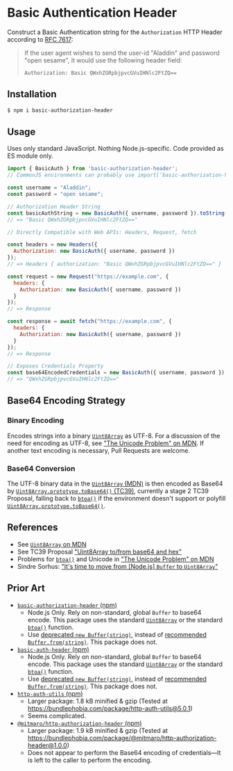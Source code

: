 # Basic Authentication Header
Construct a Basic Authentication string for the `Authorization` HTTP Header according to [RFC 7617][7]:

>If the user agent wishes to send the user-id "Aladdin" and password "open sesame", it would use the following header field:
>```
>Authorization: Basic QWxhZGRpbjpvcGVuIHNlc2FtZQ==
>```

## Installation
```bash
$ npm i basic-authorization-header
```

## Usage
Uses only standard JavaScript. Nothing Node.js-specific. Code provided as ES module only.
```js
import { BasicAuth } from 'basic-authorization-header';
// CommonJS environments can probably use import('basic-authorization-header')

const username = "Aladdin";
const password = "open sesame";

// Authorization Header String
const basicAuthString = new BasicAuth({ username, password }).toString(); 
// => "Basic QWxhZGRpbjpvcGVuIHNlc2FtZQ=="

// Directly Compatible with Web APIs: Headers, Request, fetch

const headers = new Headers({
  Authorization: new BasicAuth({ username, password })
});
// => Headers { authorization: "Basic QWxhZGRpbjpvcGVuIHNlc2FtZQ==" }

const request = new Request("https://example.com", {
  headers: {
    Authorization: new BasicAuth({ username, password })
  }
});
// => Response

const response = await fetch("https://example.com", {
  headers: {
    Authorization: new BasicAuth({ username, password })
  }
});
// => Response

// Exposes Credentials Property
const base64EncodedCredentials = new BasicAuth({ username, password }).credentials;
// => "QWxhZGRpbjpvcGVuIHNlc2FtZQ=="
```

## Base64 Encoding Strategy

### Binary Encoding
Encodes strings into a binary [`Uint8Array`][1] as UTF-8. For a discussion of the need for encoding as UTF-8, see ["The Unicode Problem" on MDN][4]. If another text encoding is necessary, Pull Requests are welcome.

### Base64 Conversion
The UTF-8 binary data in the [`Uint8Array` (MDN)][1] is then encoded as Base64 by [`Uint8Array.prototype.toBase64()` (TC39)][2], currently a stage 2 TC39 Proposal, falling back to [`btoa()`][3] if the environment doesn't support or polyfill [`Uint8Array.prototype.toBase64()`][2].

## References
- See [`Uint8Array` on MDN][1]
- See TC39 Proposal ["Uint8Array to/from base64 and hex"][2]
- Problems for [`btoa()`][3] and Unicode in ["The Unicode Problem" on MDN][4]
- Sindre Sorhus: ["It's time to move from [Node.js] `Buffer` to `Uint8Array`"](https://sindresorhus.com/blog/goodbye-nodejs-buffer)

## Prior Art
- [`basic-authorization-header` (npm)](https://www.npmjs.com/package/basic-authorization-header) 
  - Node.js Only. Rely on non-standard, global `Buffer` to base64 encode. This package uses the standard [`Uint8Array`][1] or the standard [`btoa()`][3] function.
  - Use [deprecated `new Buffer(string)`][5], instead of [recommended `Buffer.from(string)`][6]. This package does not.
- [`basic-auth-header` (npm)](https://www.npmjs.com/package/basic-auth-header)
  - Node.js Only. Rely on non-standard, global `Buffer` to base64 encode. This package uses the standard [`Uint8Array`][1] or the standard [`btoa()`][3] function.
  - Use [deprecated `new Buffer(string)`][5], instead of [recommended `Buffer.from(string)`][6]. This package does not.
- [`http-auth-utils` (npm)](https://www.npmjs.com/package/http-auth-utils)
  - Larger package: 1.8 kB minified & gzip (Tested at https://bundlephobia.com/package/http-auth-utils@5.0.1)
  - Seems complicated.
- [`@mitmaro/http-authorization-header` (npm)](https://www.npmjs.com/package/@mitmaro/http-authorization-header)
  - Larger package: 1.9 kB minified & gzip (Tested at https://bundlephobia.com/package/@mitmaro/http-authorization-header@1.0.0)
  - Does not appear to perform the Base64 encoding of credentials—It is left to the caller to perform the encoding.
    


[1]: https://developer.mozilla.org/en-US/docs/Web/JavaScript/Reference/Global_Objects/Uint8Array
[2]: https://github.com/tc39/proposal-arraybuffer-base64
[3]: https://developer.mozilla.org/en-US/docs/Web/API/btoa
[4]: https://developer.mozilla.org/en-US/docs/Glossary/Base64#the_unicode_problem
[5]: https://nodejs.org/api/buffer.html#new-bufferstring-encoding
[6]: https://nodejs.org/api/buffer.html#static-method-bufferfromstring-encoding
[7]: https://datatracker.ietf.org/doc/html/rfc7617#section-2